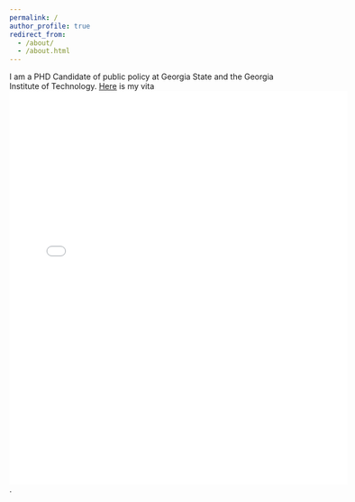 ```yaml
---
permalink: /
author_profile: true
redirect_from: 
  - /about/
  - /about.html
---
```


I am a PHD Candidate of public policy at Georgia State and the Georgia Institute of Technology. [Here](https://github.com/jgreathouse9/jgreathouse9.github.io/blob/master/files/VitaWeb.pdf) is my vita <embed src="{{ site.baseurl }}/files/VitaWeb.pdf" width="600" height="700" type='application/pdf'>.
